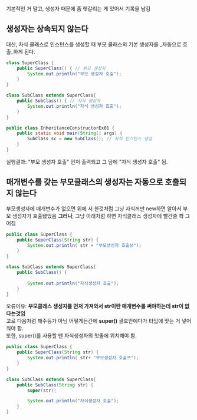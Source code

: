 기본적인 거 말고, 생성자 때문에 좀 헷갈리는 게 있어서 기록을 남김

## 생성자는 상속되지 않는다
대신, 자식 클래스로 인스턴스를 생성할 때 부모 클래스의 기본 생성자를 _자동으로 호출_하게 된다. 
```java
class SuperClass {
	public SuperClass() { // 부모 생성자
		System.out.println("부모 생성자 호출");
	}
}

class SubClass extends SuperClass{
	public SubClass() { // 자식 생성자
		System.out.println("자식 생성자 호출");
	}
}

public class InheritanceConstructorEx01 {
	public static void main(String[] args) {
		SubClass sc = new SubClass(); // 자식 인스턴스 생성
	}
}
```
실행결과: "부모 생성자 호출" 먼저 출력되고 그 담에 "자식 생성자 호출" 됨.


## 매개변수를 갖는 부모클래스의 생성자는 자동으로 호출되지 않는다
부모생성자에 매개변수가 없으면 위에 서 한것처럼 그냥 자식꺼만 new하면 알아서 부모 생성자가 호출됐었음
**그러나**, 그냥 아래처럼 하면 자식클래스 생성자에 빨간줄 쫙 그어짐
```java
public class SuperClass {
    public SuperClass(String str) {
        System.out.println( str + "부모생성자 호출쓰");
    }
}

class SubClass extends SuperClass{
    public SubClass() {
        
        System.out.println("자식생성자 호출");
    }
}
```
오류이유: __부모클래스 생성자를 먼저 가져와서 str이란 매개변수를 써야하는데 str이 없다는것임__     
고로 다음처럼 해주등가 아님 어떻게든간에 **super()** 괄호안에다가 타입에 맞는 거 넣어줘야 함.    
또한, super()를 사용할 땐 자식생성자의 첫줄에 위치해야 함.
```java
public class SuperClass {
    public SuperClass(String str) {
        System.out.println( str+ "부모생성자 호출쓰");
    }
}

class SubClass extends SuperClass{
    public SubClass(String str) {
        super(str);

        System.out.println("자식생성자 호출");
    }
}
```
